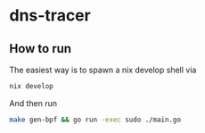 # dns-tracer

## How to run

The easiest way is to spawn a nix develop shell via
```sh
nix develop
```

And then run
```sh
make gen-bpf && go run -exec sudo ./main.go
```
